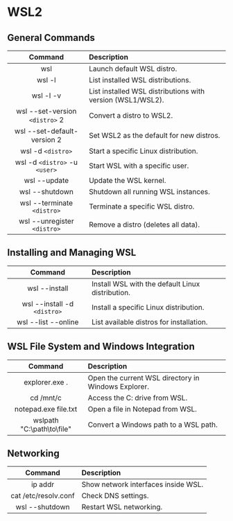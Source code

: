 # WSL2

## General Commands

|            Command             | Description                                                |
| :----------------------------: | :--------------------------------------------------------- |
|              wsl               | Launch default WSL distro.                                 |
|             wsl -l             | List installed WSL distributions.                          |
|           wsl -l -v            | List installed WSL distributions with version (WSL1/WSL2). |
| wsl --set-version `<distro>` 2 | Convert a distro to WSL2.                                  |
|  wsl --set-default-version 2   | Set WSL2 as the default for new distros.                   |
|       wsl -d `<distro>`        | Start a specific Linux distribution.                       |
| wsl -d `<distro>` -u `<user>`  | Start WSL with a specific user.                            |
|          wsl --update          | Update the WSL kernel.                                     |
|         wsl --shutdown         | Shutdown all running WSL instances.                        |
|   wsl --terminate `<distro>`   | Terminate a specific WSL distro.                           |
|  wsl --unregister `<distro>`   | Remove a distro (deletes all data).                        |

## Installing and Managing WSL

|           Command           | Description                                      |
| :-------------------------: | :----------------------------------------------- |
|        wsl --install        | Install WSL with the default Linux distribution. |
| wsl --install -d `<distro>` | Install a specific Linux distribution.           |
|     wsl --list --online     | List available distros for installation.         |

## WSL File System and Windows Integration

|          Command          | Description                                         |
| :-----------------------: | :-------------------------------------------------- |
|      explorer.exe .       | Open the current WSL directory in Windows Explorer. |
|         cd /mnt/c         | Access the C: drive from WSL.                       |
|   notepad.exe file.txt    | Open a file in Notepad from WSL.                    |
| wslpath "C:\path\to\file" | Convert a Windows path to a WSL path.               |

## Networking

|       Command        | Description                         |
| :------------------: | :---------------------------------- |
|       ip addr        | Show network interfaces inside WSL. |
| cat /etc/resolv.conf | Check DNS settings.                 |
|    wsl --shutdown    | Restart WSL networking.             |
